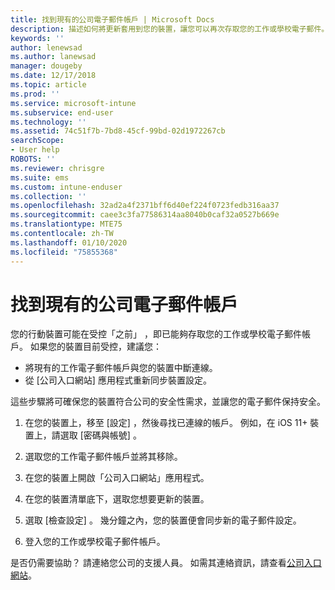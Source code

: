 ```yaml
---
title: 找到現有的公司電子郵件帳戶 | Microsoft Docs
description: 描述如何將更新套用到您的裝置，讓您可以再次存取您的工作或學校電子郵件。
keywords: ''
author: lenewsad
ms.author: lanewsad
manager: dougeby
ms.date: 12/17/2018
ms.topic: article
ms.prod: ''
ms.service: microsoft-intune
ms.subservice: end-user
ms.technology: ''
ms.assetid: 74c51f7b-7bd8-45cf-99bd-02d1972267cb
searchScope:
- User help
ROBOTS: ''
ms.reviewer: chrisgre
ms.suite: ems
ms.custom: intune-enduser
ms.collection: ''
ms.openlocfilehash: 32ad2a4f2371bff6d40ef224f0723fedb316aa37
ms.sourcegitcommit: caee3c3fa77586314aa8040b0caf32a0527b669e
ms.translationtype: MTE75
ms.contentlocale: zh-TW
ms.lasthandoff: 01/10/2020
ms.locfileid: "75855368"
---
```

# <a name="an-existing-company-email-account-was-found"></a>找到現有的公司電子郵件帳戶

您的行動裝置可能在受控「之前」  ，即已能夠存取您的工作或學校電子郵件帳戶。 如果您的裝置目前受控，建議您：

* 將現有的工作電子郵件帳戶與您的裝置中斷連線。
* 從 [公司入口網站] 應用程式重新同步裝置設定。  

這些步驟將可確保您的裝置符合公司的安全性需求，並讓您的電子郵件保持安全。

1. 在您的裝置上，移至 [設定]  ，然後尋找已連線的帳戶。 例如，在 iOS 11+ 裝置上，請選取 [密碼與帳號]  。
 
2. 選取您的工作電子郵件帳戶並將其移除。

3. 在您的裝置上開啟「公司入口網站」應用程式。  

4. 在您的裝置清單底下，選取您想要更新的裝置。

5. 選取 [檢查設定]  。 幾分鐘之內，您的裝置便會同步新的電子郵件設定。

6. 登入您的工作或學校電子郵件帳戶。

是否仍需要協助？ 請連絡您公司的支援人員。 如需其連絡資訊，請查看[公司入口網站](https://go.microsoft.com/fwlink/?linkid=2010980)。
